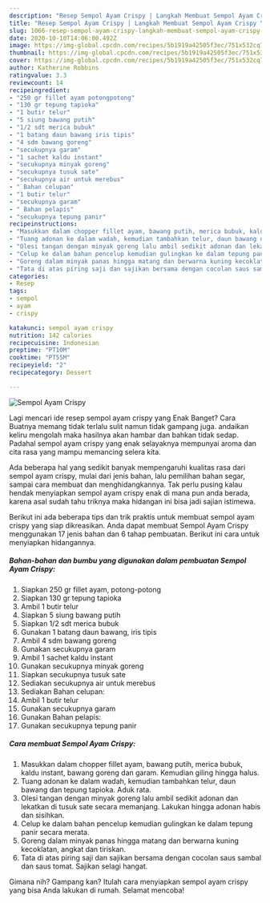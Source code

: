 ```yaml
---
description: "Resep Sempol Ayam Crispy | Langkah Membuat Sempol Ayam Crispy Yang Enak Banget"
title: "Resep Sempol Ayam Crispy | Langkah Membuat Sempol Ayam Crispy Yang Enak Banget"
slug: 1066-resep-sempol-ayam-crispy-langkah-membuat-sempol-ayam-crispy-yang-enak-banget
date: 2020-10-10T14:06:00.492Z
image: https://img-global.cpcdn.com/recipes/5b1919a42505f3ec/751x532cq70/sempol-ayam-crispy-foto-resep-utama.jpg
thumbnail: https://img-global.cpcdn.com/recipes/5b1919a42505f3ec/751x532cq70/sempol-ayam-crispy-foto-resep-utama.jpg
cover: https://img-global.cpcdn.com/recipes/5b1919a42505f3ec/751x532cq70/sempol-ayam-crispy-foto-resep-utama.jpg
author: Katherine Robbins
ratingvalue: 3.3
reviewcount: 14
recipeingredient:
- "250 gr fillet ayam potongpotong"
- "130 gr tepung tapioka"
- "1 butir telur"
- "5 siung bawang putih"
- "1/2 sdt merica bubuk"
- "1 batang daun bawang iris tipis"
- "4 sdm bawang goreng"
- "secukupnya garam"
- "1 sachet kaldu instant"
- "secukupnya minyak goreng"
- "secukupnya tusuk sate"
- "secukupnya air untuk merebus"
- " Bahan celupan"
- "1 butir telur"
- "secukupnya garam"
- " Bahan pelapis"
- "secukupnya tepung panir"
recipeinstructions:
- "Masukkan dalam chopper fillet ayam, bawang putih, merica bubuk, kaldu instant, bawang goreng dan garam. Kemudian giling hingga halus."
- "Tuang adonan ke dalam wadah, kemudian tambahkan telur, daun bawang dan tepung tapioka. Aduk rata."
- "Olesi tangan dengan minyak goreng lalu ambil sedikit adonan dan lekatkan di tusuk sate secara memanjang. Lakukan hingga adonan habis dan sisihkan."
- "Celup ke dalam bahan pencelup kemudian gulingkan ke dalam tepung panir secara merata."
- "Goreng dalam minyak panas hingga matang dan berwarna kuning kecoklatan, angkat dan tiriskan."
- "Tata di atas piring saji dan sajikan bersama dengan cocolan saus sambal dan saus tomat. Sajikan selagi hangat."
categories:
- Resep
tags:
- sempol
- ayam
- crispy

katakunci: sempol ayam crispy 
nutrition: 142 calories
recipecuisine: Indonesian
preptime: "PT10M"
cooktime: "PT55M"
recipeyield: "2"
recipecategory: Dessert

---
```



![Sempol Ayam Crispy](https://img-global.cpcdn.com/recipes/5b1919a42505f3ec/751x532cq70/sempol-ayam-crispy-foto-resep-utama.jpg)

Lagi mencari ide resep sempol ayam crispy yang Enak Banget? Cara Buatnya memang tidak terlalu sulit namun tidak gampang juga. andaikan keliru mengolah maka hasilnya akan hambar dan bahkan tidak sedap. Padahal sempol ayam crispy yang enak selayaknya mempunyai aroma dan cita rasa yang mampu memancing selera kita.

Ada beberapa hal yang sedikit banyak mempengaruhi kualitas rasa dari sempol ayam crispy, mulai dari jenis bahan, lalu pemilihan bahan segar, sampai cara membuat dan menghidangkannya. Tak perlu pusing kalau hendak menyiapkan sempol ayam crispy enak di mana pun anda berada, karena asal sudah tahu triknya maka hidangan ini bisa jadi sajian istimewa.




Berikut ini ada beberapa tips dan trik praktis untuk membuat sempol ayam crispy yang siap dikreasikan. Anda dapat membuat Sempol Ayam Crispy menggunakan 17 jenis bahan dan 6 tahap pembuatan. Berikut ini cara untuk menyiapkan hidangannya.

<!--inarticleads1-->

##### Bahan-bahan dan bumbu yang digunakan dalam pembuatan Sempol Ayam Crispy:

1. Siapkan 250 gr fillet ayam, potong-potong
1. Siapkan 130 gr tepung tapioka
1. Ambil 1 butir telur
1. Siapkan 5 siung bawang putih
1. Siapkan 1/2 sdt merica bubuk
1. Gunakan 1 batang daun bawang, iris tipis
1. Ambil 4 sdm bawang goreng
1. Gunakan secukupnya garam
1. Ambil 1 sachet kaldu instant
1. Gunakan secukupnya minyak goreng
1. Siapkan secukupnya tusuk sate
1. Sediakan secukupnya air untuk merebus
1. Sediakan  Bahan celupan:
1. Ambil 1 butir telur
1. Gunakan secukupnya garam
1. Gunakan  Bahan pelapis:
1. Gunakan secukupnya tepung panir




<!--inarticleads2-->

##### Cara membuat Sempol Ayam Crispy:

1. Masukkan dalam chopper fillet ayam, bawang putih, merica bubuk, kaldu instant, bawang goreng dan garam. Kemudian giling hingga halus.
1. Tuang adonan ke dalam wadah, kemudian tambahkan telur, daun bawang dan tepung tapioka. Aduk rata.
1. Olesi tangan dengan minyak goreng lalu ambil sedikit adonan dan lekatkan di tusuk sate secara memanjang. Lakukan hingga adonan habis dan sisihkan.
1. Celup ke dalam bahan pencelup kemudian gulingkan ke dalam tepung panir secara merata.
1. Goreng dalam minyak panas hingga matang dan berwarna kuning kecoklatan, angkat dan tiriskan.
1. Tata di atas piring saji dan sajikan bersama dengan cocolan saus sambal dan saus tomat. Sajikan selagi hangat.




Gimana nih? Gampang kan? Itulah cara menyiapkan sempol ayam crispy yang bisa Anda lakukan di rumah. Selamat mencoba!
